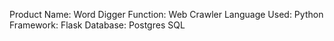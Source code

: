 Product Name: Word Digger 
Function: Web Crawler 
Language Used: Python
Framework: Flask
Database: Postgres SQL 